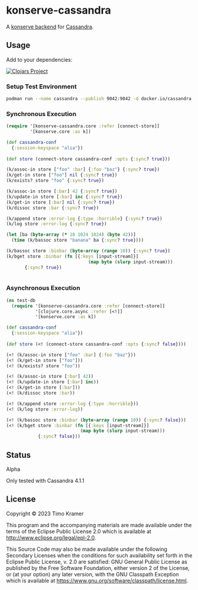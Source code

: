 # konserve-cassandra
A [konserve backend](https://github.com/replikativ/konserve) for [Cassandra](https://cassandra.apache.org/_/index.html).

## Usage

Add to your dependencies:

[![Clojars Project](http://clojars.org/timokramer/konserve-cassandra/latest-version.svg)](http://clojars.org/timokramer/konserve-cassandra)

### Setup Test Environment

```bash
podman run --name cassandra --publish 9042:9042 -d docker.io/cassandra:latest
```

### Synchronous Execution

``` clojure
(require '[konserve-cassandra.core :refer [connect-store]]
         '[konserve.core :as k])

(def cassandra-conf
  {:session-keyspace "alia"})
   
(def store (connect-store cassandra-conf :opts {:sync? true}))

(k/assoc-in store ["foo" :bar] {:foo "baz"} {:sync? true})
(k/get-in store ["foo"] nil {:sync? true})
(k/exists? store "foo" {:sync? true})

(k/assoc-in store [:bar] 42 {:sync? true})
(k/update-in store [:bar] inc {:sync? true})
(k/get-in store [:bar] nil {:sync? true})
(k/dissoc store :bar {:sync? true})

(k/append store :error-log {:type :horrible} {:sync? true})
(k/log store :error-log {:sync? true})

(let [ba (byte-array (* 10 1024 1024) (byte 42))]
  (time (k/bassoc store "banana" ba {:sync? true})))

(k/bassoc store :binbar (byte-array (range 10)) {:sync? true})
(k/bget store :binbar (fn [{:keys [input-stream]}]
                               (map byte (slurp input-stream)))
       {:sync? true})
               
```

### Asynchronous Execution

``` clojure
(ns test-db
  (require '[konserve-cassandra.core :refer [connect-store]]
           '[clojure.core.async :refer [<!]]
           '[konserve.core :as k])

(def cassandra-conf
  {:session-keyspace "alia"})
   
(def store (<! (connect-store cassandra-conf :opts {:sync? false})))

(<! (k/assoc-in store ["foo" :bar] {:foo "baz"}))
(<! (k/get-in store ["foo"]))
(<! (k/exists? store "foo"))

(<! (k/assoc-in store [:bar] 42))
(<! (k/update-in store [:bar] inc))
(<! (k/get-in store [:bar]))
(<! (k/dissoc store :bar))

(<! (k/append store :error-log {:type :horrible}))
(<! (k/log store :error-log))

(<! (k/bassoc store :binbar (byte-array (range 10)) {:sync? false}))
(<! (k/bget store :binbar (fn [{:keys [input-stream]}]
                            (map byte (slurp input-stream)))
            {:sync? false}))
```

## Status

Alpha

Only tested with Cassandra 4.1.1

## License

Copyright © 2023 Timo Kramer

This program and the accompanying materials are made available under the
terms of the Eclipse Public License 2.0 which is available at
http://www.eclipse.org/legal/epl-2.0.

This Source Code may also be made available under the following Secondary
Licenses when the conditions for such availability set forth in the Eclipse
Public License, v. 2.0 are satisfied: GNU General Public License as published by
the Free Software Foundation, either version 2 of the License, or (at your
option) any later version, with the GNU Classpath Exception which is available
at https://www.gnu.org/software/classpath/license.html.
